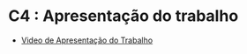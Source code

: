 # C4 : Apresentação do trabalho

- [Video de Apresentação do Trabalho](https://docs.google.com/presentation/d/1hv9pvMwuSdHwBCLGre_0jNfWI2FCVeCiaVqBSKDWUbM/edit?usp=sharing)
